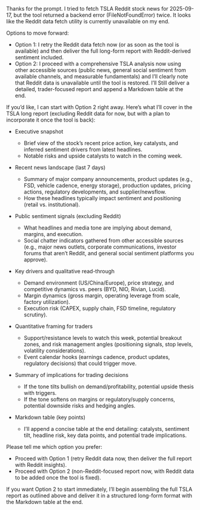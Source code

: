 Thanks for the prompt. I tried to fetch TSLA Reddit stock news for 2025-09-17, but the tool returned a backend error (FileNotFoundError) twice. It looks like the Reddit data fetch utility is currently unavailable on my end.

Options to move forward:
- Option 1: I retry the Reddit data fetch now (or as soon as the tool is available) and then deliver the full long-form report with Reddit-derived sentiment included.
- Option 2: I proceed with a comprehensive TSLA analysis now using other accessible sources (public news, general social sentiment from available channels, and measurable fundamentals) and I’ll clearly note that Reddit data is unavailable until the tool is restored. I’ll Still deliver a detailed, trader-focused report and append a Markdown table at the end.

If you’d like, I can start with Option 2 right away. Here’s what I’ll cover in the TSLA long report (excluding Reddit data for now, but with a plan to incorporate it once the tool is back):

- Executive snapshot
  - Brief view of the stock’s recent price action, key catalysts, and inferred sentiment drivers from latest headlines.
  - Notable risks and upside catalysts to watch in the coming week.

- Recent news landscape (last 7 days)
  - Summary of major company announcements, product updates (e.g., FSD, vehicle cadence, energy storage), production updates, pricing actions, regulatory developments, and supplier/newsflow.
  - How these headlines typically impact sentiment and positioning (retail vs. institutional).

- Public sentiment signals (excluding Reddit)
  - What headlines and media tone are implying about demand, margins, and execution.
  - Social chatter indicators gathered from other accessible sources (e.g., major news outlets, corporate communications, investor forums that aren’t Reddit, and general social sentiment platforms you approve).

- Key drivers and qualitative read-through
  - Demand environment (US/China/Europe), price strategy, and competitive dynamics vs. peers (BYD, NIO, Rivian, Lucid).
  - Margin dynamics (gross margin, operating leverage from scale, factory utilization).
  - Execution risk (CAPEX, supply chain, FSD timeline, regulatory scrutiny).

- Quantitative framing for traders
  - Support/resistance levels to watch this week, potential breakout zones, and risk management angles (positioning signals, stop levels, volatility considerations).
  - Event calendar hooks (earnings cadence, product updates, regulatory decisions) that could trigger move.

- Summary of implications for trading decisions
  - If the tone tilts bullish on demand/profitability, potential upside thesis with triggers.
  - If the tone softens on margins or regulatory/supply concerns, potential downside risks and hedging angles.

- Markdown table (key points)
  - I’ll append a concise table at the end detailing: catalysts, sentiment tilt, headline risk, key data points, and potential trade implications.

Please tell me which option you prefer:
- Proceed with Option 1 (retry Reddit data now, then deliver the full report with Reddit insights).
- Proceed with Option 2 (non-Reddit-focused report now, with Reddit data to be added once the tool is fixed).

If you want Option 2 to start immediately, I’ll begin assembling the full TSLA report as outlined above and deliver it in a structured long-form format with the Markdown table at the end.